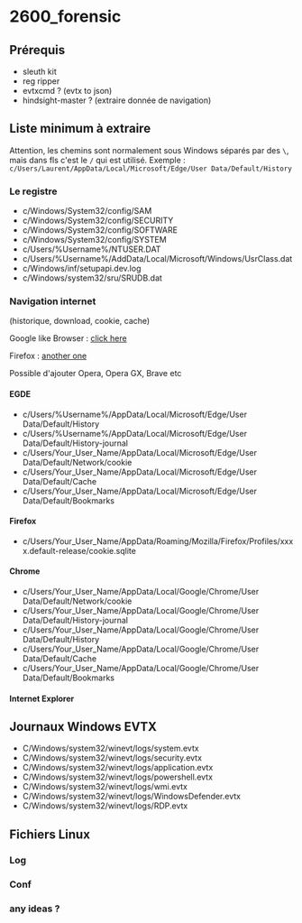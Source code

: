 # 2600_forensic

## Prérequis 

- sleuth kit
- reg ripper
- evtxcmd ? (evtx to json)
- hindsight-master ? (extraire donnée de navigation)


## Liste minimum à extraire

Attention, les chemins sont normalement sous Windows séparés par des `\`, mais dans fls c'est le `/` qui est utilisé. Exemple : `c/Users/Laurent/AppData/Local/Microsoft/Edge/User Data/Default/History`

### Le registre

- c/Windows/System32/config/SAM
- c/Windows/System32/config/SECURITY
- c/Windows/System32/config/SOFTWARE
- c/Windows/System32/config/SYSTEM
- c/Users/%Username%/NTUSER.DAT
- c/Users/%Username%/AddData/Local/Microsoft/Windows/UsrClass.dat
- c/Windows/inf/setupapi.dev.log
- c/Windows/system32/sru/SRUDB.dat

### Navigation internet 

(historique, download, cookie, cache)

Google like Browser : [click here](https://www.foxtonforensics.com/browser-history-examiner/chrome-history-location)

Firefox : [another one](https://www.foxtonforensics.com/browser-history-examiner/firefox-history-location)

Possible d'ajouter Opera, Opera GX, Brave etc

#### EGDE 

- c/Users/%Username%/AppData/Local/Microsoft/Edge/User Data/Default/History
- c/Users/%Username%/AppData/Local/Microsoft/Edge/User Data/Default/History-journal
- c/Users/Your_User_Name/AppData/Local/Microsoft/Edge/User Data/Default/Network/cookie
- c/Users/Your_User_Name/AppData/Local/Microsoft/Edge/User Data/Default/Cache
- c/Users/Your_User_Name/AppData/Local/Microsoft/Edge/User Data/Default/Bookmarks


#### Firefox

- c/Users/Your_User_Name/AppData/Roaming/Mozilla/Firefox/Profiles/xxxx.default-release/cookie.sqlite

#### Chrome

- c/Users/Your_User_Name/AppData/Local/Google/Chrome/User Data/Default/Network/cookie
- c/Users/Your_User_Name/AppData/Local/Google/Chrome/User Data/Default/History-journal
- c/Users/Your_User_Name/AppData/Local/Google/Chrome/User Data/Default/History
- c/Users/Your_User_Name/AppData/Local/Google/Chrome/User Data/Default/Cache
- c/Users/Your_User_Name/AppData/Local/Google/Chrome/User Data/Default/Bookmarks


#### Internet Explorer 



## Journaux Windows EVTX

- C/Windows/system32/winevt/logs/system.evtx
- C/Windows/system32/winevt/logs/security.evtx
- C/Windows/system32/winevt/logs/application.evtx
- C/Windows/system32/winevt/logs/powershell.evtx
- C/Windows/system32/winevt/logs/wmi.evtx
- C/Windows/system32/winevt/logs/WindowsDefender.evtx
- C/Windows/system32/winevt/logs/RDP.evtx



## Fichiers Linux 

### Log 


### Conf


### any ideas ? 
